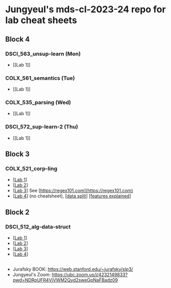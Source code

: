 # Jungyeul's mds-cl-2023-24 repo for lab cheat sheets

## Block 4
### DSCI_563_unsup-learn (Mon)
* [[Lab 1]]

### COLX_561_semantics (Tue)
* [[Lab 1]]

### COLX_535_parsing (Wed)
* [[Lab 1]]

### DSCI_572_sup-learn-2 (Thu)
* [[Lab 1]]


## Block 3
### COLX_521_corp-ling
* [[Lab 1](./block3/corp-ling_lab1.ipynb)]
* [[Lab 2](./block3/corp-ling_lab2.ipynb)]
* [[Lab 3](./block3/corp-ling_lab3.ipynb)] See [https://regex101.com](https://regex101.com)
* [[Lab 4](./block3/corp-ling_lab4.ipynb)] (no cheatsheet), [[data split](./block3/lab4_data/)] [[features explained](https://www.overleaf.com/read/qbzzmtfnxvnd#03abca)]



## Block 2
### DSCI_512_alg-data-struct 
* [[Lab 1](./block2/dsci512_lab1.ipynb)]
* [[Lab 2](./block2/dsci512_lab2.ipynb)]
* [[Lab 3](./block2/dsci512_lab3.ipynb)]
* [[Lab 4](./block2/dsci512_lab4.ipynb)]


## 
- Jurafsky BOOK: https://web.stanford.edu/~jurafsky/slp3/
- Jungyeul's Zoom: https://ubc.zoom.us/j/4232149833?pwd=NDRpUFR4VjVWM2Qyd2sweGpNaFBadz09

